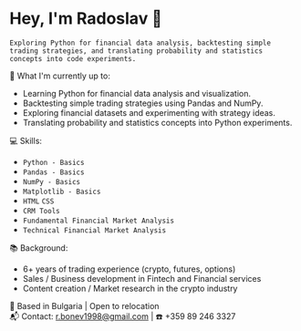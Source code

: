 # Hey, I'm Radoslav 👋

`Exploring Python for financial data analysis, backtesting simple trading strategies, and translating probability and statistics concepts into code experiments.`

🚀 What I'm currently up to:
 * Learning Python for financial data analysis and visualization.
 * Backtesting simple trading strategies using Pandas and NumPy.
 * Exploring financial datasets and experimenting with strategy ideas.
 * Translating probability and statistics concepts into Python experiments.

💻 Skills:
 - `Python - Basics`
 - `Pandas - Basics`
 - `NumPy - Basics` 
 - `Matplotlib - Basics` 
 - `HTML` `CSS` 
 - `CRM Tools`
 - `Fundamental Financial Market Analysis`
 - `Technical Financial Market Analysis`

📚 Background:
- 6+ years of trading experience (crypto, futures, options)
- Sales / Business development in Fintech and Financial services
- Content creation / Market research in the crypto industry


📍 Based in Bulgaria | Open to relocation  
📬 Contact: [r.bonev1998@gmail.com](mailto:r.bonev1998@gmail.com) | 
☎️ +359 89 246 3327




